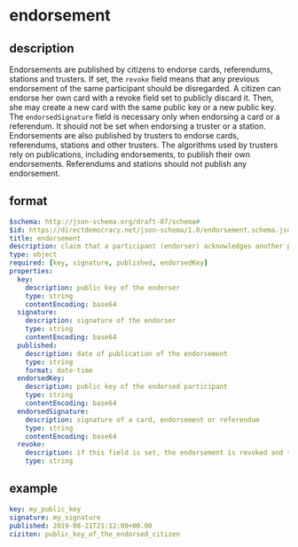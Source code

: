 # endorsement

## description

Endorsements are published by citizens to endorse cards, referendums, stations and trusters.
If set, the `revoke` field means that any previous endorsement of the same participant should be disregarded.
A citizen can endorse her own card with a revoke field set to publicly discard it.
Then, she may create a new card with the same public key or a new public key.
The `endorsedSignature` field is necessary only when endorsing a card or a referendum.
It should not be set when endorsing a truster or a station.
Endorsements are also published by trusters to endorse cards, referendums, stations and other trusters.
The algorithms used by trusters rely on publications, including endorsements, to publish their own endorsements.
Referendums and stations should not publish any endorsement.

## format

```yaml
$schema: http://json-schema.org/draft-07/schema#
$id: https://directdemocracy.net/json-schema/1.0/endorsement.schema.json
title: endorsement
description: claim that a participant (endorser) acknowledges another participant (endorsed)
type: object
required: [key, signature, published, endorsedKey]
properties:
  key:
    description: public key of the endorser
    type: string
    contentEncoding: base64
  signature:
    description: signature of the endorser
    type: string
    contentEncoding: base64
  published:
    description: date of publication of the endorsement
    type: string
    format: date-time
  endorsedKey:
    description: public key of the endorsed participant
    type: string
    contentEncoding: base64
  endorsedSignature:
    description: signature of a card, endorsement or referendum
    type: string
    contentEncoding: base64
  revoke:
    description: if this field is set, the endorsement is revoked and the string should contain a justification for the revocation
    type: string
```

## example

```yaml
key: my_public_key
signature: my_signature
published: 2019-08-21T21:12:00+00.00
ciziten: public_key_of_the_endorsed_citizen
```
